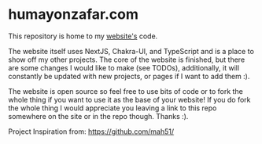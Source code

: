 # humayonzafar.com

This repository is home to my [website's](https://humayonzafar.com) code.

The website itself uses NextJS, Chakra-UI, and TypeScript and is a place to show off my other projects. The core of the website is finished, but there are some changes I would like to make (see TODOs), additionally, it will constantly be updated with new projects, or pages if I want to add them :).

The website is open source so feel free to use bits of code or to fork the whole thing if you want to use it as the base of your website! If you do fork the whole thing I would appreciate you leaving a link to this repo somewhere on the site or in the repo though. Thanks :).

Project Inspiration from: https://github.com/mah51/
